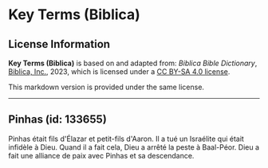 # Key Terms (Biblica)

## License Information

**Key Terms (Biblica)** is based on and adapted from: _Biblica Bible Dictionary_, [Biblica, Inc.](https://www.biblica.com/), 2023, which is licensed under a [CC BY-SA 4.0 license](https://creativecommons.org/licenses/by-sa/4.0/legalcode.en).

This markdown version is provided under the same license.



--------------------------------

## Pinhas (id: 133655)

Pinhas était fils d'Élazar et petit\-fils d'Aaron. Il a tué un Israélite qui était infidèle à Dieu. Quand il a fait cela, Dieu a arrêté la peste à Baal\-Péor. Dieu a fait une alliance de paix avec Pinhas et sa descendance.


